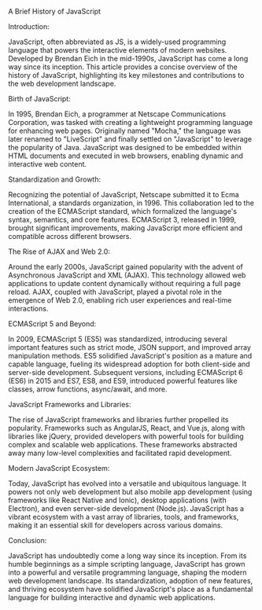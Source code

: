 A Brief History of JavaScript

Introduction:

JavaScript, often abbreviated as JS, is a widely-used programming language that powers the interactive elements of modern websites. Developed by Brendan Eich in the mid-1990s, JavaScript has come a long way since its inception. This article provides a concise overview of the history of JavaScript, highlighting its key milestones and contributions to the web development landscape.

Birth of JavaScript:

In 1995, Brendan Eich, a programmer at Netscape Communications Corporation, was tasked with creating a lightweight programming language for enhancing web pages. Originally named "Mocha," the language was later renamed to "LiveScript" and finally settled on "JavaScript" to leverage the popularity of Java. JavaScript was designed to be embedded within HTML documents and executed in web browsers, enabling dynamic and interactive web content.

Standardization and Growth:

Recognizing the potential of JavaScript, Netscape submitted it to Ecma International, a standards organization, in 1996. This collaboration led to the creation of the ECMAScript standard, which formalized the language's syntax, semantics, and core features. ECMAScript 3, released in 1999, brought significant improvements, making JavaScript more efficient and compatible across different browsers.

The Rise of AJAX and Web 2.0:

Around the early 2000s, JavaScript gained popularity with the advent of Asynchronous JavaScript and XML (AJAX). This technology allowed web applications to update content dynamically without requiring a full page reload. AJAX, coupled with JavaScript, played a pivotal role in the emergence of Web 2.0, enabling rich user experiences and real-time interactions.

ECMAScript 5 and Beyond:

In 2009, ECMAScript 5 (ES5) was standardized, introducing several important features such as strict mode, JSON support, and improved array manipulation methods. ES5 solidified JavaScript's position as a mature and capable language, fueling its widespread adoption for both client-side and server-side development. Subsequent versions, including ECMAScript 6 (ES6) in 2015 and ES7, ES8, and ES9, introduced powerful features like classes, arrow functions, async/await, and more.

JavaScript Frameworks and Libraries:

The rise of JavaScript frameworks and libraries further propelled its popularity. Frameworks such as AngularJS, React, and Vue.js, along with libraries like jQuery, provided developers with powerful tools for building complex and scalable web applications. These frameworks abstracted away many low-level complexities and facilitated rapid development.

Modern JavaScript Ecosystem:

Today, JavaScript has evolved into a versatile and ubiquitous language. It powers not only web development but also mobile app development (using frameworks like React Native and Ionic), desktop applications (with Electron), and even server-side development (Node.js). JavaScript has a vibrant ecosystem with a vast array of libraries, tools, and frameworks, making it an essential skill for developers across various domains.

Conclusion:

JavaScript has undoubtedly come a long way since its inception. From its humble beginnings as a simple scripting language, JavaScript has grown into a powerful and versatile programming language, shaping the modern web development landscape. Its standardization, adoption of new features, and thriving ecosystem have solidified JavaScript's place as a fundamental language for building interactive and dynamic web applications.
